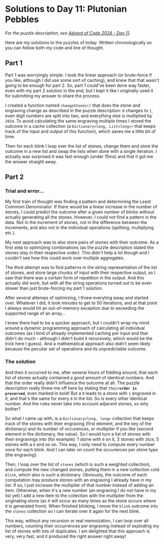 # Solutions to Day 11: Plutonian Pebbles

*For the puzzle description, see [Advent of Code 2024 - Day 11](https://adventofcode.com/2024/day/11).*

Here are my solutions to the puzzles of today. Written chronologically so you can follow both my code and line of thought.

## Part 1

Part 1 was worryingly simple. I took the linear approach (or brute-force if you like, although I did use some sort of caching), and knew that that wasn't going to be enough for part 2. So, part 1 could've been done way faster, even with my part 2 solution in the end, but I kept it like I originally used it for submitting my answer to share the process.

I created a function named `changeStones()` that does the stone and engraving change as described in the puzzle description: `0` changes to `1`, even digit numbers are split into two, and everything else is multiplied by `2024`. To avoid calculating the same engraving multiple times I stored the outcome in a cache collection (a `Dictionary<long, List<long>>` that keeps track of the input and output of this function), which saves me a little bit of time.

Then for each blink I loop over the list of stones, change them and store the outcome in a new list and swap the lists when done with a single iteration. I actually was surprised it was fast enough (under 15ms) and that it got me the answer straight away.

## Part 2

### Trial and error...
My first train of thought was finding a pattern and determining the Least Commom Denominator. If there would be a linear increase in the number of stones, I could predict the outcome after a given number of blinks without actually generating all the stones. However, I could not find a pattern in the data. Not in the increment of stones, not in the difference between the increments, and also not in the individual operations (splitting, multiplying etc.).

My next approach was to also store pairs of stones with their outcome. As a first step to optimizing combinations (as the puzzle description stated the stones stay in their respective order). This didn't help a lot though and I couldn't see how this could work over multiple aggregates.

The third attempt was to find patterns in the string representation of the list of stones, and store large chunks of input with their respective output, as I saw that there was a certain form of repetition in the output. And this actually did work, but with all the string operations turned out to be even slower than just brute-forcing my part 1 solution.

After several attemps of optimizing, I threw everyting away and started over. Whatever I did, it took minutes to get to 50 iterations, and at that point I always would hit an out-of-memory exception due to exceeding the supported range of an array...

I knew there had to be a quicker approach, but I couldn't wrap my mind around a dynamic programming approach of calculating all individual outcomes (as I kind of already implemented caching per input and that didn't do much - although I didn't build it recursively, which would be the trick here I guess). And a mathematical approach also didn't seem likely because the peculiar set of operations and its unpredictable outcome.

### The solution
And then it occurred to me, after several hours of fiddling around, that each list of stones actually contained a good amount of identical numbers. And that the order really didn't influence the outcome at all. The puzzle description really threw me off here by stating that `their`**`order is preserved`**, even marked in bold! But a `0` leads to a stone with `1` engraved in it, and that's the same for every `0` in the list. So is every other identical number. And the rules never take into account adjacent stones, so why bother?

So what I came up with, is a `Dictionary<long, long>` collection that keeps track of the stones with their engraving (first element, and the key of the dictionary) and its number of occurences, or multiplier if you like (second element in the dictionary, the value). So I would turn a list of stones with their engravings into (for example): 1 stone with `0` on it, 3 stones with `2024`, 5 stones with a `6` and so on. This way, I only need to compute every number once for each blink. And I can later on count the occurences per stone type (the engraving).

Then, I loop over the list of `stones` (which is such a weighted collection), and compute the new changed stones, putting them in a new collection cold `blink`, which also is such a dictionary. Obviously, the outcome of each computation may produce stones with an engraving I already have in my list. If so, I just increase the multiplier of that number instead of adding an item. Otherwise, when it's a new number (an engraving I do not have in my list yet) I add a new item to the collection with the multiplier from the originating stone (as it will occur as many times as the stone occurs where it is generated from). When finished blinking, I move the `blink` outcome into the `stones` collection so I can iterate over it again for the next blink.

This way, without any recursion or real memoization, I can loop over all numbers, counting their occurrences per engraving instead of exploding my list of stones with lots of duplicates. I am delighted that this approach is very, very fast, and it produced the right answer right away!